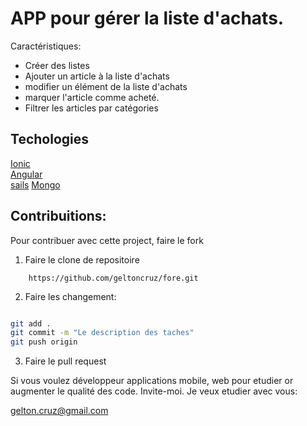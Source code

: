 # APP pour gérer la liste d'achats.

Caractéristiques:

* Créer des listes  
* Ajouter un article à la liste d'achats  
* modifier un élément de la liste d'achats  
* marquer l'article comme acheté.  
* Filtrer les articles par catégories


## Techologies

[Ionic](https://ionicframework.com)  
[Angular](https://angular.io/)  
[sails](https://sailsjs.com)
[Mongo](https://www.mongodb.com/)


## Contribuitions:

Pour contribuer avec cette project, faire le fork

1. Faire le clone de repositoire

```
    https://github.com/geltoncruz/fore.git

``` 

2. Faire les changement: 

```sh

git add .
git commit -m "Le description des taches"
git push origin

```

3. Faire le pull request


Si vous voulez développeur applications mobile, web pour etudier or augmenter le qualité des code. 
Invite-moi. Je veux etudier avec vous:

[gelton.cruz@gmail.com](mailto:gelton.cruz@gmail.com)